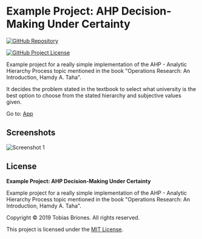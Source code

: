 # Example Project: AHP Decision-Making Under Certainty

[![GitHub Repository](https://raw.githubusercontent.com/tobiasbriones/static/main/gh-badge.svg)](https://github.com/tobiasbriones/ep-ahp-decision-making-under-certainty)

[![GitHub Project License](https://img.shields.io/github/license/tobiasbriones/ep-ahp-decision-making-under-certainty.svg?style=flat-square)](https://github.com/tobiasbriones/ep-ahp-decision-making-under-certainty/blob/main/LICENSE)

Example project for a really simple implementation of the AHP - Analytic
Hierarchy Process topic mentioned in the book "Operations Research: An
Introduction, Hamdy A. Taha".

It decides the problem stated in the textbook to select what university is the
best option to choose from the stated hierarchy and subjective values given.

Go to: [App](https://ahp-decision-making-under-certainty.ep.dev.mathsoftware.engineer)

## Screenshots

![Screenshot 1](https://github.com/tobiasbriones/ep-ahp-decision-making-under-certainty/releases/download/v1.0.0/screenshot-1.png)

## License

**Example Project: AHP Decision-Making Under Certainty**

Example project for a really simple implementation of the AHP - Analytic
Hierarchy Process topic mentioned in the book "Operations Research: An
Introduction, Hamdy A. Taha".

Copyright © 2019 Tobias Briones. All rights reserved.

This project is licensed under the [MIT License](./LICENSE).
